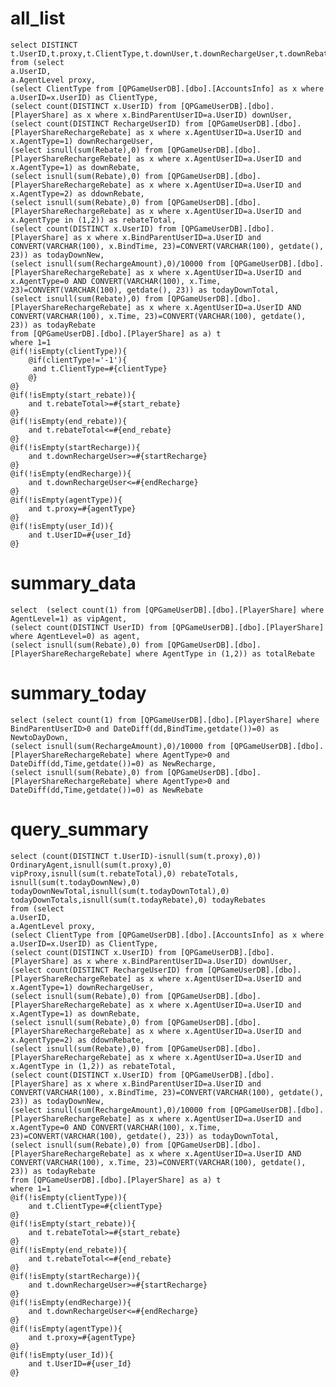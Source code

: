 all_list
===
    select DISTINCT t.UserID,t.proxy,t.ClientType,t.downUser,t.downRechargeUser,t.downRebate,t.ddownRebate,t.rebateTotal,t.todayDownNew,t.todayDownTotal,t.todayRebate 
    from (select
    a.UserID,
    a.AgentLevel proxy,
    (select ClientType from [QPGameUserDB].[dbo].[AccountsInfo] as x where a.UserID=x.UserID) as ClientType,
    (select count(DISTINCT x.UserID) from [QPGameUserDB].[dbo].[PlayerShare] as x where x.BindParentUserID=a.UserID) downUser,
    (select count(DISTINCT RechargeUserID) from [QPGameUserDB].[dbo].[PlayerShareRechargeRebate] as x where x.AgentUserID=a.UserID and x.AgentType=1) downRechargeUser,
    (select isnull(sum(Rebate),0) from [QPGameUserDB].[dbo].[PlayerShareRechargeRebate] as x where x.AgentUserID=a.UserID and x.AgentType=1) as downRebate,
    (select isnull(sum(Rebate),0) from [QPGameUserDB].[dbo].[PlayerShareRechargeRebate] as x where x.AgentUserID=a.UserID and x.AgentType=2) as ddownRebate,
    (select isnull(sum(Rebate),0) from [QPGameUserDB].[dbo].[PlayerShareRechargeRebate] as x where x.AgentUserID=a.UserID and x.AgentType in (1,2)) as rebateTotal,
    (select count(DISTINCT x.UserID) from [QPGameUserDB].[dbo].[PlayerShare] as x where x.BindParentUserID=a.UserID and CONVERT(VARCHAR(100), x.BindTime, 23)=CONVERT(VARCHAR(100), getdate(), 23)) as todayDownNew,
    (select isnull(sum(RechargeAmount),0)/10000 from [QPGameUserDB].[dbo].[PlayerShareRechargeRebate] as x where x.AgentUserID=a.UserID and x.AgentType=0 AND CONVERT(VARCHAR(100), x.Time, 23)=CONVERT(VARCHAR(100), getdate(), 23)) as todayDownTotal,
    (select isnull(sum(Rebate),0) from [QPGameUserDB].[dbo].[PlayerShareRechargeRebate] as x where x.AgentUserID=a.UserID AND CONVERT(VARCHAR(100), x.Time, 23)=CONVERT(VARCHAR(100), getdate(), 23)) as todayRebate 
    from [QPGameUserDB].[dbo].[PlayerShare] as a) t 
    where 1=1
    @if(!isEmpty(clientType)){
        @if(clientType!='-1'){
         and t.ClientType=#{clientType}
        @}
    @}
    @if(!isEmpty(start_rebate)){
        and t.rebateTotal>=#{start_rebate}
    @}
    @if(!isEmpty(end_rebate)){
        and t.rebateTotal<=#{end_rebate}
    @}
    @if(!isEmpty(startRecharge)){
        and t.downRechargeUser>=#{startRecharge}
    @}
    @if(!isEmpty(endRecharge)){
        and t.downRechargeUser<=#{endRecharge}
    @}
    @if(!isEmpty(agentType)){
        and t.proxy=#{agentType}
    @}
    @if(!isEmpty(user_Id)){
        and t.UserID=#{user_Id}
    @}
        

summary_data
===
    select  (select count(1) from [QPGameUserDB].[dbo].[PlayerShare] where AgentLevel=1) as vipAgent,
    (select count(DISTINCT UserID) from [QPGameUserDB].[dbo].[PlayerShare] where AgentLevel=0) as agent,
    (select isnull(sum(Rebate),0) from [QPGameUserDB].[dbo].[PlayerShareRechargeRebate] where AgentType in (1,2)) as totalRebate

summary_today
===
    select (select count(1) from [QPGameUserDB].[dbo].[PlayerShare] where BindParentUserID>0 and DateDiff(dd,BindTime,getdate())=0) as NewtoDayDown,
    (select isnull(sum(RechargeAmount),0)/10000 from [QPGameUserDB].[dbo].[PlayerShareRechargeRebate] where AgentType>0 and DateDiff(dd,Time,getdate())=0) as NewRecharge,
    (select isnull(sum(Rebate),0) from [QPGameUserDB].[dbo].[PlayerShareRechargeRebate] where AgentType>0 and DateDiff(dd,Time,getdate())=0) as NewRebate

query_summary
===
    select (count(DISTINCT t.UserID)-isnull(sum(t.proxy),0)) OrdinaryAgent,isnull(sum(t.proxy),0) vipProxy,isnull(sum(t.rebateTotal),0) rebateTotals,
    isnull(sum(t.todayDownNew),0) todayDownNewTotal,isnull(sum(t.todayDownTotal),0) todayDownTotals,isnull(sum(t.todayRebate),0) todayRebates 
    from (select
    a.UserID,
    a.AgentLevel proxy,
    (select ClientType from [QPGameUserDB].[dbo].[AccountsInfo] as x where a.UserID=x.UserID) as ClientType,
    (select count(DISTINCT x.UserID) from [QPGameUserDB].[dbo].[PlayerShare] as x where x.BindParentUserID=a.UserID) downUser,
    (select count(DISTINCT RechargeUserID) from [QPGameUserDB].[dbo].[PlayerShareRechargeRebate] as x where x.AgentUserID=a.UserID and x.AgentType=1) downRechargeUser,
    (select isnull(sum(Rebate),0) from [QPGameUserDB].[dbo].[PlayerShareRechargeRebate] as x where x.AgentUserID=a.UserID and x.AgentType=1) as downRebate,
    (select isnull(sum(Rebate),0) from [QPGameUserDB].[dbo].[PlayerShareRechargeRebate] as x where x.AgentUserID=a.UserID and x.AgentType=2) as ddownRebate,
    (select isnull(sum(Rebate),0) from [QPGameUserDB].[dbo].[PlayerShareRechargeRebate] as x where x.AgentUserID=a.UserID and x.AgentType in (1,2)) as rebateTotal,
    (select count(DISTINCT x.UserID) from [QPGameUserDB].[dbo].[PlayerShare] as x where x.BindParentUserID=a.UserID and CONVERT(VARCHAR(100), x.BindTime, 23)=CONVERT(VARCHAR(100), getdate(), 23)) as todayDownNew,
    (select isnull(sum(RechargeAmount),0)/10000 from [QPGameUserDB].[dbo].[PlayerShareRechargeRebate] as x where x.AgentUserID=a.UserID and x.AgentType=0 AND CONVERT(VARCHAR(100), x.Time, 23)=CONVERT(VARCHAR(100), getdate(), 23)) as todayDownTotal,
    (select isnull(sum(Rebate),0) from [QPGameUserDB].[dbo].[PlayerShareRechargeRebate] as x where x.AgentUserID=a.UserID AND CONVERT(VARCHAR(100), x.Time, 23)=CONVERT(VARCHAR(100), getdate(), 23)) as todayRebate 
    from [QPGameUserDB].[dbo].[PlayerShare] as a) t 
    where 1=1
    @if(!isEmpty(clientType)){
        and t.ClientType=#{clientType}
    @}
    @if(!isEmpty(start_rebate)){
        and t.rebateTotal>=#{start_rebate}
    @}
    @if(!isEmpty(end_rebate)){
        and t.rebateTotal<=#{end_rebate}
    @}
    @if(!isEmpty(startRecharge)){
        and t.downRechargeUser>=#{startRecharge}
    @}
    @if(!isEmpty(endRecharge)){
        and t.downRechargeUser<=#{endRecharge}
    @}
    @if(!isEmpty(agentType)){
        and t.proxy=#{agentType}
    @}
    @if(!isEmpty(user_Id)){
        and t.UserID=#{user_Id}
    @}